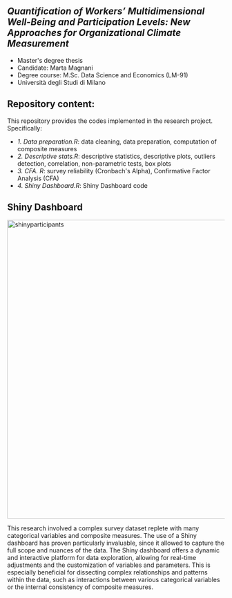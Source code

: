 _Quantification of Workers’ Multidimensional Well-Being and Participation Levels: New Approaches for Organizational Climate Measurement_
------------
* Master's degree thesis
* Candidate: Marta Magnani
* Degree course: M.Sc. Data Science and Economics (LM-91)
* Università degli Studi di Milano

## Repository content:
This repository provides the codes implemented in the research project. Specifically:
- _1. Data preparation.R_: data cleaning, data preparation, computation of composite measures
- _2. Descriptive stats.R_: descriptive statistics, descriptive plots, outliers detection, correlation, non-parametric tests, box plots
- _3. CFA. R_: survey reliability (Cronbach's Alpha), Confirmative Factor Analysis (CFA)
- _4. Shiny Dashboard.R_: Shiny Dashboard code

## Shiny Dashboard
<img width="692" alt="shinyparticipants" src="https://github.com/mmartamagna/Master_Degree_Thesis/assets/87983033/5d0746a7-6327-4a96-9a50-f94736239399">

This research involved a complex survey dataset replete with many categorical variables and composite measures. The use of a Shiny dashboard has proven particularly invaluable, since it allowed to capture the full scope and nuances of the data. The Shiny dashboard offers a dynamic and interactive platform for data exploration, allowing for real-time adjustments and the customization of variables and parameters. This is especially beneficial for dissecting complex relationships and patterns within the data, such as interactions between various categorical variables or the internal consistency of composite measures. 
